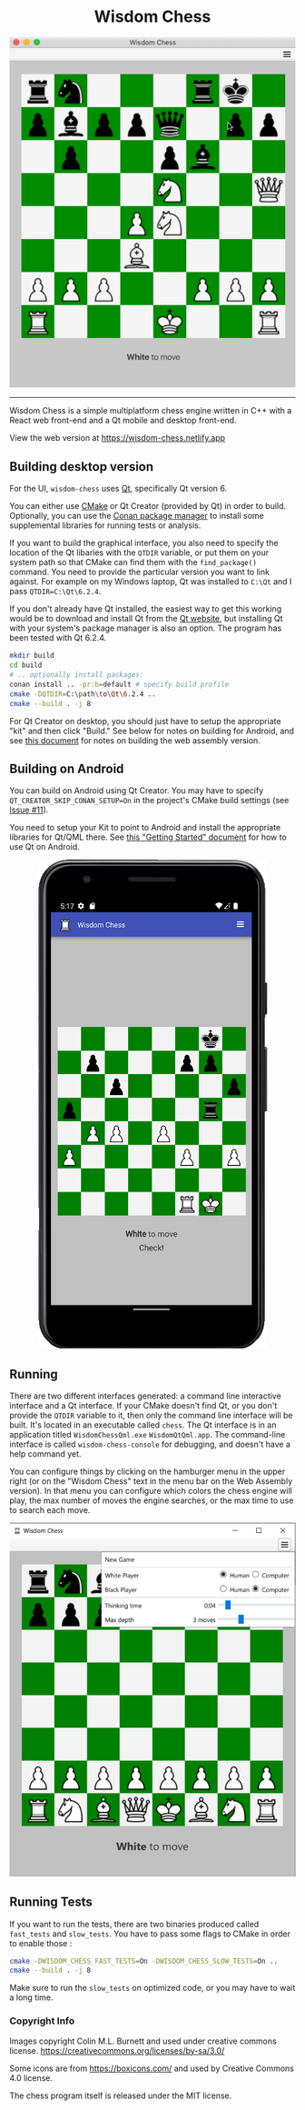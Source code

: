 <h1 align="center">Wisdom Chess</h1>

<p align="center">
    <img src="https://raw.githubusercontent.com/dmeybohm/wisdom-chess/main/ui/qml/images/wisdom-chess-animate.gif" />
</p>

----

Wisdom Chess is a simple multiplatform chess engine written in C++ with a React web front-end and a Qt
mobile and desktop front-end.

View the web version at https://wisdom-chess.netlify.app

## Building desktop version

For the UI, `wisdom-chess` uses [Qt](https://www.qt.io/), specifically Qt version 6.

You can either use [CMake](https://cmake.org/) or Qt Creator (provided by Qt) in order 
to build. Optionally, you can use the [Conan package manager](https://conan.io/) 
to install some supplemental libraries for running tests or analysis.

If you want to build the graphical interface, you also need to specify
the location of the Qt libaries with the `QTDIR` variable,
or put them on your system path so that CMake can find them with the
`find_package()` command. You need to provide the particular version you
want to link against. For example on my Windows laptop, Qt was installed
to `C:\Qt` and I pass `QTDIR=C:\Qt\6.2.4`.

If you don't already have Qt installed, the easiest way to get this 
working would be to download and install Qt from the [Qt website](https://www.qt.io/), 
but installing Qt with your system's package manager is also an option. The program has 
been tested with Qt 6.2.4. 

```sh
mkdir build
cd build
# .. optionally install packages:
conan install .. -pr:b=default # specify build profile
cmake -DQTDIR=C:\path\to\Qt\6.2.4 ..
cmake --build . -j 8
```

For Qt Creator on desktop, you should just have to setup the appropriate "kit" 
and then click "Build." See below for notes on building for Android, and see
[this document](wasm/README.md) for notes on building the web assembly version.

## Building on Android

You can build on Android using Qt Creator. You may have to specify
`QT_CREATOR_SKIP_CONAN_SETUP=On` in the project's CMake build settings 
(see [Issue #11](https://github.com/dmeybohm/wisdom-chess/issues/11)).

You need to setup your Kit to point to Android and install the appropriate
libraries for Qt/QML there. See [this "Getting Started" document](https://doc.qt.io/qt-6/android-getting-started.html) for how to use Qt on Android.

<p align="center">
    <img
    src="https://raw.githubusercontent.com/dmeybohm/wisdom-chess/main/ui/qml/images/wisdom-chess-android.png" />
</p>

## Running

There are two different interfaces generated: a command line interactive
interface and a Qt interface. If your CMake doesn't find Qt, or you
don't provide the `QTDIR` variable to it, then only the command line
interface will be built. It's located in an executable called `chess`.
The Qt interface is in an application titled `WisdomChessQml.exe`
`WisdomQtQml.app`. The command-line interface is called `wisdom-chess-console`
for debugging, and doesn't have a help command yet.

You can configure things by clicking on the hamburger menu in the
upper right (or on the "Wisdom Chess" text in the menu bar on the
Web Assembly version). In that menu you can configure which colors
the chess engine will play, the max number of moves the engine
searches, or the max time to use to search each move.

<p align="center">
    <img
    src="https://raw.githubusercontent.com/dmeybohm/wisdom-chess/main/ui/qml/images/windows-wisdom-chess.png" />
</p>

## Running Tests

If you want to run the tests, there are two binaries produced called
`fast_tests` and `slow_tests`. You have to pass some flags to CMake 
in order to enable those :

```sh
cmake -DWISDOM_CHESS_FAST_TESTS=On -DWISDOM_CHESS_SLOW_TESTS=On ..
cmake --build . -j 8
```

Make sure to run the `slow_tests` on optimized code, or
you may have to wait a long time.

### Copyright Info

Images copyright Colin M.L. Burnett and used under creative commons license.
https://creativecommons.org/licenses/by-sa/3.0/

Some icons are from https://boxicons.com/ and used by Creative Commons 4.0 
license.

The chess program itself is released under the MIT license.
